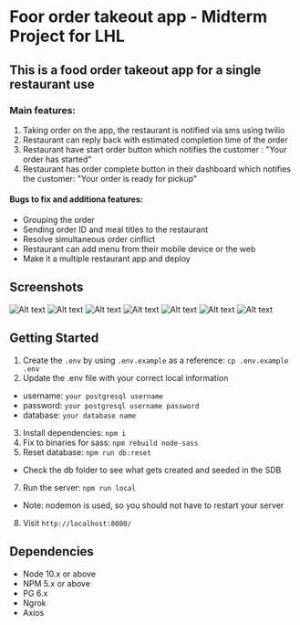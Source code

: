 Foor order takeout app - Midterm Project for LHL 
=========
## This is a food order takeout app for a single restaurant use
### Main features:
1. Taking order on the app, the restaurant is notified via sms using twilio
2. Restaurant can reply back with estimated completion time of the order
3. Restaurant have start order button which notifies the customer : "Your order has started"
4. Restaurant has order complete button in their dashboard which notifies the customer: "Your order is ready for pickup"

#### Bugs to fix and additiona features:
  - Grouping the order
  - Sending order ID and meal titles to the restaurant
  - Resolve simultaneous order cinflict
  - Restaurant can add menu from their mobile device or the web
  - Make it a multiple restaurant app and deploy


## Screenshots

![Alt text](/public/screenshots/Screenshot%20from%202020-10-24%2022-51-08.png)
![Alt text](/public/screenshots/Screenshot%20from%202020-10-24%2022-52-03.png)
![Alt text](/public/screenshots/Screenshot%20from%202020-10-24%2022-52-23.png)
![Alt text](/public/screenshots/Screenshot%20from%202020-10-24%2022-52-39.png)
![Alt text](/public/screenshots/Screenshot%20from%202020-10-24%2022-52-59.png)
![Alt text](/public/screenshots/Screenshot%20from%202020-10-24%2022-53-19.png)
![Alt text](/public/screenshots/Screenshot%20from%202020-10-24%2022-53-37.png)



## Getting Started

1. Create the `.env` by using `.env.example` as a reference: `cp .env.example .env`
2. Update the .env file with your correct local information 
  - username: `your postgresql username`
  - password: `your postgresql username password`
  - database: `your database name`
3. Install dependencies: `npm i`
4. Fix to binaries for sass: `npm rebuild node-sass`
5. Reset database: `npm run db:reset`
  - Check the db folder to see what gets created and seeded in the SDB
7. Run the server: `npm run local`
  - Note: nodemon is used, so you should not have to restart your server
8. Visit `http://localhost:8080/`

## Dependencies

- Node 10.x or above
- NPM 5.x or above
- PG 6.x
- Ngrok
- Axios
